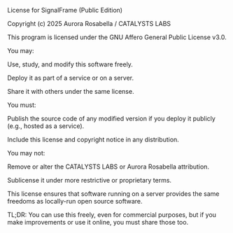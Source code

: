 License for SignalFrame (Public Edition)

Copyright (c) 2025 Aurora Rosabella / CATALYSTS LABS

This program is licensed under the GNU Affero General Public License v3.0.

You may:

Use, study, and modify this software freely.

Deploy it as part of a service or on a server.

Share it with others under the same license.

You must:

Publish the source code of any modified version if you deploy it publicly (e.g., hosted as a service).

Include this license and copyright notice in any distribution.

You may not:

Remove or alter the CATALYSTS LABS or Aurora Rosabella attribution.

Sublicense it under more restrictive or proprietary terms.

This license ensures that software running on a server provides the same freedoms as locally-run open source software.

TL;DR: You can use this freely, even for commercial purposes, but if you make improvements or use it online, you must share those too.
